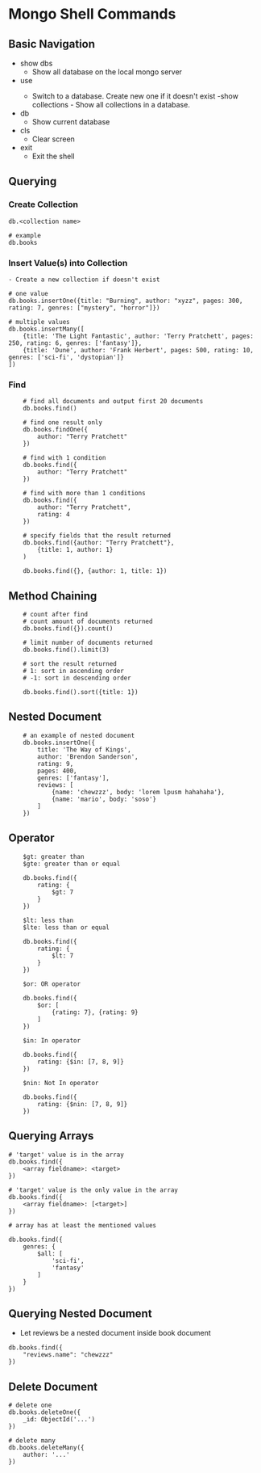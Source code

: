 # Mongo Shell Commands

## Basic Navigation
   - show dbs
     - Show all database on the local mongo server
   - use <db name>
     - Switch to a database. Create new one if it doesn't exist
   -show collections
    - Show all collections in a database.
   - db
     - Show current database
   - cls
     - Clear screen
   - exit
     - Exit the shell

## Querying

### Create Collection
    
    db.<collection name>

    # example
    db.books
### Insert Value(s) into Collection 
    - Create a new collection if doesn't exist

    # one value
    db.books.insertOne({title: "Burning", author: "xyzz", pages: 300, rating: 7, genres: ["mystery", "horror"]})

    # multiple values
    db.books.insertMany([
        {title: 'The Light Fantastic', author: 'Terry Pratchett', pages: 250, rating: 6, genres: ['fantasy']}, 
        {title: 'Dune', author: 'Frank Herbert', pages: 500, rating: 10, genres: ['sci-fi', 'dystopian']}
    ])
    

### Find
```
    # find all documents and output first 20 documents
    db.books.find()

    # find one result only
    db.books.findOne({
        author: "Terry Pratchett"
    })

    # find with 1 condition
    db.books.find({
        author: "Terry Pratchett"
    })

    # find with more than 1 conditions
    db.books.find({
        author: "Terry Pratchett",
        rating: 4
    })
```

```
    # specify fields that the result returned
    db.books.find({author: "Terry Pratchett"},
        {title: 1, author: 1}
    )

    db.books.find({}, {author: 1, title: 1})
```

## Method Chaining
```
    # count after find
    # count amount of documents returned
    db.books.find({}).count()

```

```
    # limit number of documents returned
    db.books.find().limit(3)
```

```
    # sort the result returned
    # 1: sort in ascending order
    # -1: sort in descending order

    db.books.find().sort({title: 1})
```

## Nested Document
```
    # an example of nested document
    db.books.insertOne({
        title: 'The Way of Kings', 
        author: 'Brendon Sanderson', 
        rating: 9,
        pages: 400, 
        genres: ['fantasy'], 
        reviews: [
            {name: 'chewzzz', body: 'lorem lpusm hahahaha'}, 
            {name: 'mario', body: 'soso'}
        ] 
    })
```

## Operator
```
    $gt: greater than
    $gte: greater than or equal

    db.books.find({
        rating: {
            $gt: 7
        }
    })
```

```
    $lt: less than
    $lte: less than or equal

    db.books.find({
        rating: {
            $lt: 7
        }
    })
```


```
    $or: OR operator

    db.books.find({
        $or: [
            {rating: 7}, {rating: 9}
        ]
    })
```

```
    $in: In operator
    
    db.books.find({
        rating: {$in: [7, 8, 9]}
    })
```

```
    $nin: Not In operator

    db.books.find({
        rating: {$nin: [7, 8, 9]}
    })
```


## Querying Arrays
```
# 'target' value is in the array
db.books.find({
    <array fieldname>: <target>
})
```

```
# 'target' value is the only value in the array
db.books.find({
    <array fieldname>: [<target>]
})
```

```
# array has at least the mentioned values

db.books.find({
    genres: {
        $all: [
            'sci-fi',
            'fantasy'
        ]
    }
})
```

## Querying Nested Document
- Let reviews be a nested document inside book document

```
db.books.find({
    "reviews.name": "chewzzz"
})
```

## Delete Document
```
# delete one
db.books.deleteOne({
    _id: ObjectId('...')
})
```

```
# delete many
db.books.deleteMany({
    author: '...'
})
```